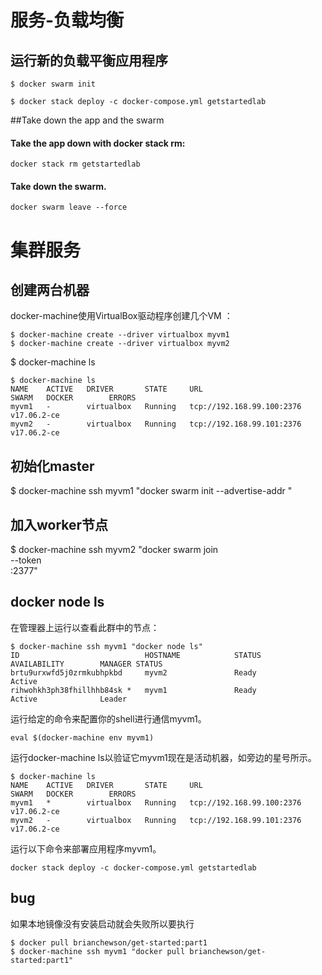<!-- toc -->


# 服务-负载均衡

## 运行新的负载平衡应用程序

    $ docker swarm init
    
    $ docker stack deploy -c docker-compose.yml getstartedlab
    
##Take down the app and the swarm
#### Take the app down with docker stack rm:

    docker stack rm getstartedlab
    
#### Take down the swarm.

    docker swarm leave --force

# 集群服务

## 创建两台机器
docker-machine使用VirtualBox驱动程序创建几个VM ：

    $ docker-machine create --driver virtualbox myvm1
    $ docker-machine create --driver virtualbox myvm2


$ docker-machine ls
    
    $ docker-machine ls
    NAME    ACTIVE   DRIVER       STATE     URL                         SWARM   DOCKER        ERRORS
    myvm1   -        virtualbox   Running   tcp://192.168.99.100:2376           v17.06.2-ce   
    myvm2   -        virtualbox   Running   tcp://192.168.99.101:2376           v17.06.2-ce   
## 初始化master
$ docker-machine ssh myvm1 "docker swarm init --advertise-addr <myvm1 ip>"

## 加入worker节点
$ docker-machine ssh myvm2 "docker swarm join \
--token <token> \
<ip>:2377"


## docker node ls

在管理器上运行以查看此群中的节点：

    $ docker-machine ssh myvm1 "docker node ls"
    ID                            HOSTNAME            STATUS              AVAILABILITY        MANAGER STATUS
    brtu9urxwfd5j0zrmkubhpkbd     myvm2               Ready               Active
    rihwohkh3ph38fhillhhb84sk *   myvm1               Ready               Active              Leader
    

运行给定的命令来配置你的shell进行通信myvm1。

    eval $(docker-machine env myvm1)
    
运行docker-machine ls以验证它myvm1现在是活动机器，如旁边的星号所示。

    $ docker-machine ls
    NAME    ACTIVE   DRIVER       STATE     URL                         SWARM   DOCKER        ERRORS
    myvm1   *        virtualbox   Running   tcp://192.168.99.100:2376           v17.06.2-ce   
    myvm2   -        virtualbox   Running   tcp://192.168.99.101:2376           v17.06.2-ce       
    
运行以下命令来部署应用程序myvm1。

    docker stack deploy -c docker-compose.yml getstartedlab
## bug 
如果本地镜像没有安装启动就会失败所以要执行

    $ docker pull brianchewson/get-started:part1
    $ docker-machine ssh myvm1 "docker pull brianchewson/get-started:part1"